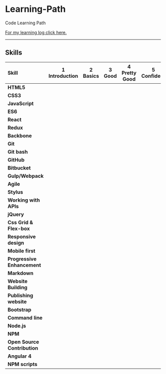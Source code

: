 # Learning-Path
Code Learning Path

[For my learning log click here.](code-log.md)

------

## Skills

[done]: img/checked.png

|            Skill           | 1<br>Introduction | 2<br>Basics   | 3<br>Good     | 4<br>Pretty Good | 5<br>Confident | 6<br>Awesome    |
|:-------------------------- |:-----------------:|:-------------:|:-------------:|:----------------:|:--------------:|:---------------:|
|**HTML5**                   |                   |               |               |                  |                |                 |
|**CSS3**                    |                   |               |               |                  |                |                 |
|**JavaScript**              |                   |               |               |                  |                |                 |
|**ES6**                     |                   |               |               |                  |                |                 |
|**React**                   |                   |               |               |                  |                |                 |
|**Redux**                   |                   |               |               |                  |                |                 |
|**Backbone**                |                   |               |               |                  |                |                 |
|**Git**                     |                   |               |               |                  |                |                 |
|**Git bash**                |                   |               |               |                  |                |                 |
|**GitHub**                  |                   |               |               |                  |                |                 |
|**Bitbucket**               |                   |               |               |                  |                |                 |
|**Gulp/Webpack**            |                   |               |               |                  |                |                 |
|**Agile**                   |                   |               |               |                  |                |                 |
|**Stylus**                  |                   |               |               |                  |                |                 |
|**Working with APIs**       |                   |               |               |                  |                |                 |
|**jQuery**                  |                   |               |               |                  |                |                 |
|**Css Grid & Flex-box**     |                   |               |               |                  |                |                 |
|**Responsive design**       |                   |               |               |                  |                |                 |
|**Mobile first**            |                   |               |               |                  |                |                 |
|**Progressive Enhancement** |                   |               |               |                  |                |                 |
|**Markdown**                |                   |               |               |                  |                |                 |
|**Website Building**        |                   |               |               |                  |                |                 |
|**Publishing website**      |                   |               |               |                  |                |                 |
|**Bootstrap**               |                   |               |               |                  |                |                 |
|**Command line**            |                   |               |               |                  |                |                 |
|**Node.js**                 |                   |               |               |                  |                |                 |
|**NPM**                     |                   |               |               |                  |                |                 |
|**Open Source Contribution**|                   |               |               |                  |                |                 |
|**Angular 4**               |                   |               |               |                  |                |                 |
|**NPM scripts**             |                   |               |               |                  |                |                 |
